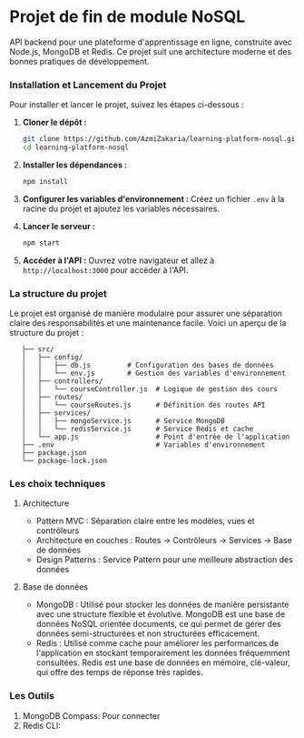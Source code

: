 # Projet de fin de module NoSQL
API backend pour une plateforme d'apprentissage en ligne, construite avec Node.js, MongoDB et Redis. Ce projet suit une architecture moderne et des bonnes pratiques de développement.

### Installation et Lancement du Projet
Pour installer et lancer le projet, suivez les étapes ci-dessous :

1. **Cloner le dépôt :**
   ```bash
   git clone https://github.com/AzmiZakaria/learning-platform-nosql.git
   cd learning-platform-nosql
   ```
2. **Installer les dépendances :**
   ```bash
   npm install
   ```
3. **Configurer les variables d'environnement :**
   Créez un fichier `.env` à la racine du projet et ajoutez les variables nécessaires.
4. **Lancer le serveur :**
   ```bash
   npm start
   ```

5. **Accéder à l'API :**
   Ouvrez votre navigateur et allez à `http://localhost:3000` pour accéder à l'API.


### La structure du projet
   Le projet est organisé de manière modulaire pour assurer une séparation claire des responsabilités et une maintenance facile. Voici un aperçu de la structure du projet :
```
   ├── src/
   │   ├── config/
   │   │   ├── db.js         # Configuration des bases de données
   │   │   └── env.js        # Gestion des variables d'environnement
   │   ├── controllers/
   │   │   └── courseController.js  # Logique de gestion des cours
   │   ├── routes/
   │   │   └── courseRoutes.js      # Définition des routes API
   │   ├── services/
   │   │   ├── mongoService.js      # Service MongoDB
   │   │   └── redisService.js      # Service Redis et cache
   │   └── app.js                   # Point d'entrée de l'application
   ├── .env                         # Variables d'environnement
   ├── package.json
   └── package-lock.json
```

### Les choix techniques
1. Architecture
   - Pattern MVC : Séparation claire entre les modèles, vues et contrôleurs
   - Architecture en couches : Routes → Contrôleurs → Services → Base de données
   - Design Patterns : Service Pattern pour une meilleure abstraction des données

2. Base de données
   - MongoDB : Utilisé pour stocker les données de manière persistante avec une structure flexible et évolutive. MongoDB est une base de données NoSQL orientée documents, ce qui permet de gérer des données semi-structurées et non structurées efficacement.
   - Redis : Utilisé comme cache pour améliorer les performances de l'application en stockant temporairement les données fréquemment consultées. Redis est une base de données en mémoire, clé-valeur, qui offre des temps de réponse très rapides.

### Les Outils
1. MongoDB Compass: Pour connecter
2. Redis CLI:
